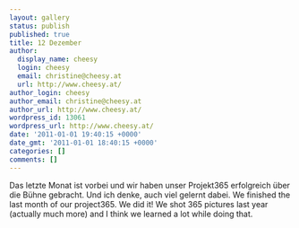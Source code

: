 ```yaml
---
layout: gallery
status: publish
published: true
title: 12 Dezember
author:
  display_name: cheesy
  login: cheesy
  email: christine@cheesy.at
  url: http://www.cheesy.at/
author_login: cheesy
author_email: christine@cheesy.at
author_url: http://www.cheesy.at/
wordpress_id: 13061
wordpress_url: http://www.cheesy.at/
date: '2011-01-01 19:40:15 +0000'
date_gmt: '2011-01-01 18:40:15 +0000'
categories: []
comments: []
---
```

<!--:de-->Das letzte Monat ist vorbei und wir haben unser Projekt365 erfolgreich über die Bühne gebracht. Und ich denke, auch viel gelernt dabei.
<!--:--><!--:en-->We finished the last month of our project365. We did it! We shot 365 pictures last year (actually much more) and I think we learned a lot while doing that.
<!--:-->
